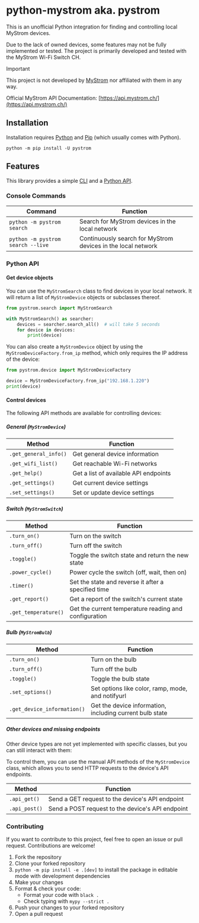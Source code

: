 # python-mystrom aka. pystrom

This is an unofficial Python integration for finding and controlling local MyStrom devices.

Due to the lack of owned devices, some features may not be fully implemented or tested. The project is primarily
developed and tested with the MyStrom Wi-Fi Switch CH.

> [!IMPORTANT]  
> This project is not developed by [MyStrom](https://mystrom.ch) nor affiliated with them in any way.

Official MyStrom API Documentation: [https://api.mystrom.ch/](https://api.mystrom.ch/)

## Installation

Installation requires [Python](https://www.python.org/downloads/)
and [Pip](https://pip.pypa.io/en/stable/installation/) (which usually comes with Python).

`python -m pip install -U pystrom`

## Features

This library provides a simple [CLI](#console-commands) and a [Python API](#python-api).

### Console Commands

| Command                           | Function                                                     |
|-----------------------------------|--------------------------------------------------------------|
| `python -m pystrom search`        | Search for MyStrom devices in the local network              |
| `python -m pystrom search --live` | Continuously search for MyStrom devices in the local network |

### Python API

#### Get device objects

You can use the `MyStromSearch` class to find devices in your local network. It will return a list of `MyStromDevice`
objects or subclasses thereof.

```python
from pystrom.search import MyStromSearch

with MyStromSearch() as searcher:
    devices = searcher.search_all()  # will take 5 seconds
    for device in devices:
        print(device)
```

You can also create a `MyStromDevice` object by using the `MyStromDeviceFactory.from_ip` method, which only requires the
IP address of the device:

```python
from pystrom.device import MyStromDeviceFactory

device = MyStromDeviceFactory.from_ip("192.168.1.220")
print(device)
```

#### Control devices

The following API methods are available for controlling devices:

##### General (`MyStromDevice`)

| Method                | Function                              |
|-----------------------|---------------------------------------|
| `.get_general_info()` | Get general device information        |
| `.get_wifi_list()`    | Get reachable Wi-Fi networks          |
| `.get_help()`         | Get a list of available API endpoints |
| `.get_settings()`     | Get current device settings           |
| `.set_settings()`     | Set or update device settings         |

##### Switch (`MyStromSwitch`)

| Method               | Function                                              |
|----------------------|-------------------------------------------------------|
| `.turn_on()`         | Turn on the switch                                    |
| `.turn_off()`        | Turn off the switch                                   |
| `.toggle()`          | Toggle the switch state and return the new state      |
| `.power_cycle()`     | Power cycle the switch (off, wait, then on)           |
| `.timer()`           | Set the state and reverse it after a specified time   |
| `.get_report()`      | Get a report of the switch's current state            |
| `.get_temperature()` | Get the current temperature reading and configuration |

##### Bulb (`MyStromBulb`)

| Method                      | Function                                                 |
|-----------------------------|----------------------------------------------------------|
| `.turn_on()`                | Turn on the bulb                                         |
| `.turn_off()`               | Turn off the bulb                                        |
| `.toggle()`                 | Toggle the bulb state                                    |
| `.set_options()`            | Set options like color, ramp, mode, and notifyurl        |
| `.get_device_information()` | Get the device information, including current bulb state |

##### Other devices and missing endpoints

Other device types are not yet implemented with specific classes, but you can still interact with them:

To control them, you can use the manual API methods of the `MyStromDevice` class, which allows you to send HTTP requests
to the device's API endpoints.

| Method        | Function                                         |
|---------------|--------------------------------------------------|
| `.api_get()`  | Send a GET request to the device's API endpoint  |
| `.api_post()` | Send a POST request to the device's API endpoint |

### Contributing

If you want to contribute to this project, feel free to open an issue or pull request. Contributions are welcome!

1. Fork the repository
2. Clone your forked repository
3. `python -m pip install -e .[dev]` to install the package in editable mode with development dependencies
4. Make your changes
5. Format & check your code:
    - Format your code with `black .`
    - Check typing with `mypy --strict .`
6. Push your changes to your forked repository
7. Open a pull request
